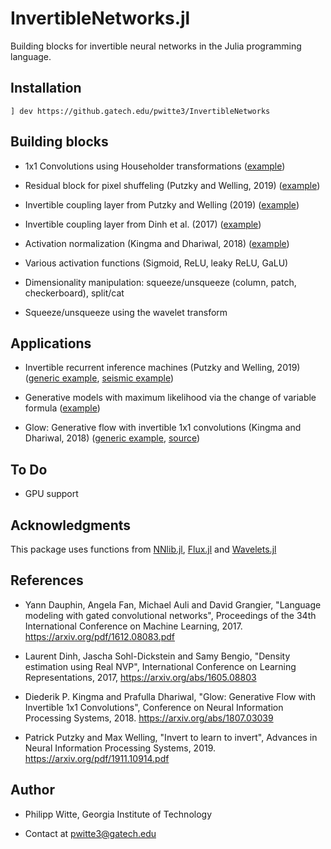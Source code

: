 # InvertibleNetworks.jl

Building blocks for invertible neural networks in the Julia programming language.

## Installation

```
] dev https://github.gatech.edu/pwitte3/InvertibleNetworks
```

## Building blocks

- 1x1 Convolutions using Householder transformations ([example](https://github.gatech.edu/pwitte3/InvertibleNetworks/blob/master/examples/convolution_1x1.jl))

- Residual block for pixel shuffeling (Putzky and Welling, 2019) ([example](https://github.gatech.edu/pwitte3/InvertibleNetworks/blob/master/examples/residual_block.jl))

- Invertible coupling layer from Putzky and Welling (2019) ([example](https://github.gatech.edu/pwitte3/InvertibleNetworks/blob/master/examples/invertible_layer.jl))

- Invertible coupling layer from Dinh et al. (2017) ([example](https://github.gatech.edu/pwitte3/InvertibleNetworks/blob/master/examples/coupling_layer.jl))

- Activation normalization (Kingma and Dhariwal, 2018) ([example](https://github.gatech.edu/pwitte3/InvertibleNetworks/blob/master/examples/activation_normalization.jl))

- Various activation functions (Sigmoid, ReLU, leaky ReLU, GaLU)

- Dimensionality manipulation: squeeze/unsqueeze (column, patch, checkerboard), split/cat

- Squeeze/unsqueeze using the wavelet transform


## Applications

- Invertible recurrent inference machines (Putzky and Welling, 2019) ([generic example](https://github.gatech.edu/pwitte3/InvertibleNetworks/blob/master/examples/loop_unrolling.jl), [seismic example](https://github.gatech.edu/pwitte3/InvertibleNetworks/blob/master/examples/i-rim_seismic.jl))

- Generative models with maximum likelihood via the change of variable formula ([example](https://github.gatech.edu/pwitte3/InvertibleNetworks/blob/master/examples/generative_model_change_of_variable.jl))

- Glow: Generative flow with invertible 1x1 convolutions (Kingma and Dhariwal, 2018) ([generic example](https://github.gatech.edu/pwitte3/InvertibleNetworks/blob/master/examples/glow_likelihood_logdet.jl), [source](https://github.gatech.edu/pwitte3/InvertibleNetworks/blob/master/src/invertible_network_glow.jl))

## To Do

- GPU support


## Acknowledgments

This package uses functions from [NNlib.jl](https://github.com/FluxML/NNlib.jl), [Flux.jl](https://github.com/FluxML/Flux.jl) and [Wavelets.jl](https://github.com/JuliaDSP/Wavelets.jl)


## References

 - Yann Dauphin, Angela Fan, Michael Auli and David Grangier, "Language modeling with gated convolutional networks", Proceedings of the 34th International Conference on Machine Learning, 2017. https://arxiv.org/pdf/1612.08083.pdf

 - Laurent Dinh, Jascha Sohl-Dickstein and Samy Bengio, "Density estimation using Real NVP",  International Conference on Learning Representations, 2017, https://arxiv.org/abs/1605.08803

 - Diederik P. Kingma and Prafulla Dhariwal, "Glow: Generative Flow with Invertible 1x1 Convolutions", Conference on Neural Information Processing Systems, 2018. https://arxiv.org/abs/1807.03039

 - Patrick Putzky and Max Welling, "Invert to learn to invert", Advances in Neural Information Processing Systems, 2019. https://arxiv.org/pdf/1911.10914.pdf


## Author

 - Philipp Witte, Georgia Institute of Technology 

 - Contact at pwitte3@gatech.edu 


